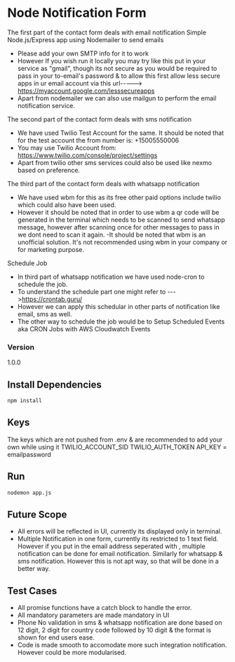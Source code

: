 # Node Notification Form

The first part of the contact form deals with email notification
Simple Node.js/Express app using Nodemailer to send emails
- Please add your own SMTP info for it to work
- However If you wish run it locally you may try like this put in your service as "gmail", though its not secure as you would be required to pass in your to-email's password & to allow this first allow less secure apps in ur email account via this url-----> https://myaccount.google.com/lesssecureapps
- Apart from nodemailer we can also use mailgun to perform the email notification service.

The second part of the contact form deals with sms notification
- We have used Twilio Test Account for the same. It should be noted that for the test account the from number is: +15005550006
- You may use Twilio Account from: https://www.twilio.com/console/project/settings
- Apart from twilio other sms services could also be used like nexmo based on preference.

The third part of the contact form deals with whatsapp notification 
- We have used wbm for this as its free other paid options include twilio which could also have been used.
- However it should be noted that in order to use wbm a qr code will be generated in the terminal which needs to be scanned to send whatsapp message, however after scanning once for other messages to pass in we dont need to scan it again.
-It should be noted that wbm is an unofficial solution. It's not recommended using wbm in your company or for marketing purpose.


Schedule Job
- In third part of whatsapp notification we have used node-cron to schedule the job.
- To understand the schedule part one might refer to --->https://crontab.guru/ 
- However we can apply this schedular in other parts of notification like email, sms as well. 
- The other way to schedule the job would be to Setup Scheduled Events aka CRON Jobs with AWS Cloudwatch Events


### Version

1.0.0

## Install Dependencies

```bash
npm install 
```
## Keys
The keys which are not pushed from .env & are recommended to add your own while using it
TWILIO_ACCOUNT_SID
TWILIO_AUTH_TOKEN
API_KEY = emailpassword

## Run

```bash
nodemon app.js
```

## Future Scope
- All errors will be reflected in UI, currently its displayed only in terminal.
- Multiple Notification in one form, currently its restricted to 1 text field. However if you put in the email address seperated with , multiple notification can be done for email notification. Similarly for whatsapp & sms notification. However this is not apt way, so that will be done in a better way.

## Test Cases
- All promise functions have a catch block to handle the error.
- All mandatory parameters are made mandatory in UI
- Phone No validation in sms & whatsapp notification are done based on 12 digit, 2 digit for country code followed by 10 digit & the format is shown for end users ease.
- Code is made smooth to accomodate more such integration notification. However could be more modularised.
